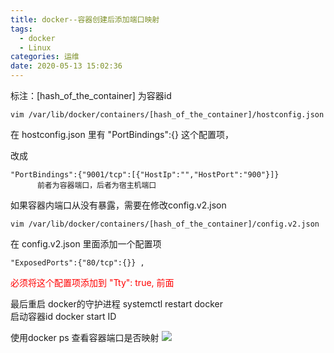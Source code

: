 ```yaml
---
title: docker--容器创建后添加端口映射
tags:
  - docker
  - Linux
categories: 运维
date: 2020-05-13 15:02:36
---
```


标注：[hash_of_the_container] 为容器id
  
    vim /var/lib/docker/containers/[hash_of_the_container]/hostconfig.json

在 hostconfig.json 里有 "PortBindings":{} 这个配置项，

改成 
  
    "PortBindings":{"9001/tcp":[{"HostIp":"","HostPort":"900"}]}
          前者为容器端口，后者为宿主机端口

如果容器内端口从没有暴露，需要在修改config.v2.json

    vim /var/lib/docker/containers/[hash_of_the_container]/config.v2.json

在 config.v2.json 里面添加一个配置项 

    "ExposedPorts":{"80/tcp":{}} ,
<font color=#FF0000 >必须将这个配置项添加到 "Tty": true, 前面</font>

最后重启 docker的守护进程 systemctl restart  docker
<br/>启动容器id   docker start   ID<br/>

使用docker ps  查看容器端口是否映射
![](../1.png)